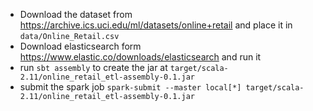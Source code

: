 * Download the dataset from https://archive.ics.uci.edu/ml/datasets/online+retail and place it in `data/Online_Retail.csv` 
* Download elasticsearch form https://www.elastic.co/downloads/elasticsearch and run it
* run `sbt assembly` to create the jar at `target/scala-2.11/online_retail_etl-assembly-0.1.jar`
* submit the spark job `spark-submit --master local[*] target/scala-2.11/online_retail_etl-assembly-0.1.jar`